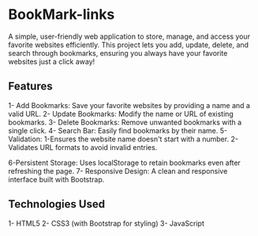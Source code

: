 # BookMark-links
A simple, user-friendly web application to store, manage, and access your favorite websites efficiently. This project lets you add, update, delete, and search through bookmarks, ensuring you always have your favorite websites just a click away!



## Features

1- Add Bookmarks: Save your favorite websites by providing a name and a valid URL.
2- Update Bookmarks: Modify the name or URL of existing bookmarks.
3- Delete Bookmarks: Remove unwanted bookmarks with a single click.
4- Search Bar: Easily find bookmarks by their name.
5-Validation:
  1-Ensures the website name doesn't start with a number.
  2- Validates URL formats to avoid invalid entries.

6-Persistent Storage: Uses localStorage to retain bookmarks even after refreshing the page.
7- Responsive Design: A clean and responsive interface built with Bootstrap.



## Technologies Used
1- HTML5
2- CSS3 (with Bootstrap for styling)
3- JavaScript
  

